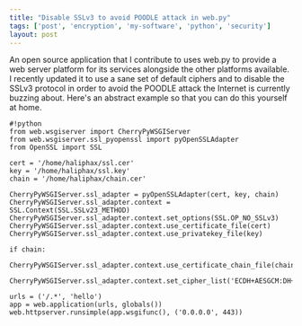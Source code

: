 ```yaml
---
title: "Disable SSLv3 to avoid POODLE attack in web.py"
tags: ['post', 'encryption', 'my-software', 'python', 'security']
layout: post
---
```


An open source application that I contribute to uses web.py to provide a
web server platform for its services alongside the other platforms
available. I recently updated it to use a sane set of default ciphers
and to disable the SSLv3 protocol in order to avoid the POODLE attack
the Internet is currently buzzing about. Here's an abstract example so
that you can do this yourself at home.<!--more-->

    #!python
    from web.wsgiserver import CherryPyWSGIServer
    from web.wsgiserver.ssl_pyopenssl import pyOpenSSLAdapter
    from OpenSSL import SSL

    cert = '/home/haliphax/ssl.cer'
    key = '/home/haliphax/ssl.key'
    chain = '/home/haliphax/chain.cer'

    CherryPyWSGIServer.ssl_adapter = pyOpenSSLAdapter(cert, key, chain)
    CherryPyWSGIServer.ssl_adapter.context =
    SSL.Context(SSL.SSLv23_METHOD)
    CherryPyWSGIServer.ssl_adapter.context.set_options(SSL.OP_NO_SSLv3)
    CherryPyWSGIServer.ssl_adapter.context.use_certificate_file(cert)
    CherryPyWSGIServer.ssl_adapter.context.use_privatekey_file(key)

    if chain:
        CherryPyWSGIServer.ssl_adapter.context.use_certificate_chain_file(chain)

    CherryPyWSGIServer.ssl_adapter.context.set_cipher_list('ECDH+AESGCM:DH+AESGCM:ECDH+AES256:DH+AES256:ECDH+AES128:DH+AES:ECDH+3DES:DH+3DES:RSA+AESGCM:RSA+AES:RSA+3DES:!aNULL:!MD5:!DSS')

    urls = ('/.*', 'hello')
    app = web.application(urls, globals())
    web.httpserver.runsimple(app.wsgifunc(), ('0.0.0.0', 443))
